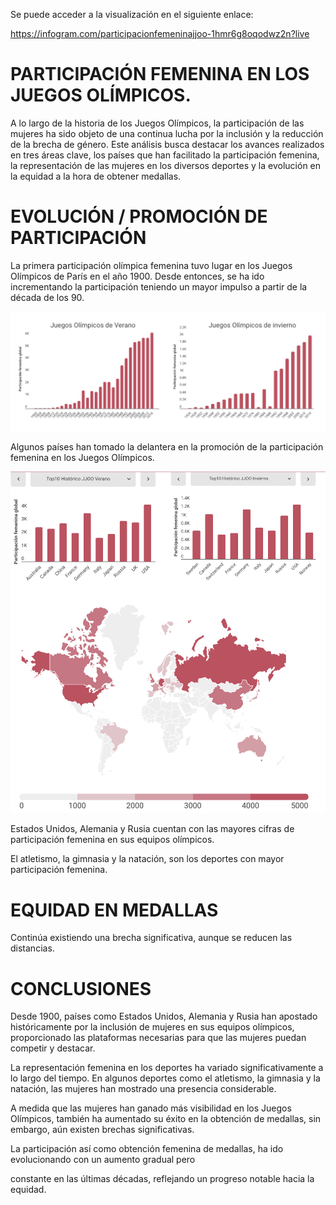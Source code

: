Se puede acceder a la visualización en el siguiente enlace:

https://infogram.com/participacionfemeninajjoo-1hmr6g8oqodwz2n?live

# PARTICIPACIÓN FEMENINA EN LOS JUEGOS OLÍMPICOS.

A lo largo de la historia de los Juegos Olímpicos, la participación de las mujeres ha sido objeto de una continua lucha por la inclusión y la reducción de la brecha de género. Este análisis busca destacar los avances realizados en tres áreas clave, los países que han facilitado la participación femenina, la representación de las mujeres en los diversos deportes y la evolución en la equidad a la hora de obtener medallas.

# EVOLUCIÓN / PROMOCIÓN DE PARTICIPACIÓN 

La primera participación olímpica femenina tuvo lugar en los Juegos Olímpicos de París en el año 1900. Desde entonces, se ha ido incrementando la participación teniendo un mayor impulso a partir de la década de los 90. 

<p align="center">
  <img src="https://github.com/JCAMLUG/PR_parte2_VD/blob/main/images/gbarra.png?raw=true" alt="Sublime's custom image"/>
</p>

Algunos países han tomado la delantera en la promoción de la participación femenina en los Juegos Olímpicos. 

<p align="center">
  <img src="https://github.com/JCAMLUG/PR_parte2_VD/blob/main/images/mapa.png?raw=true" alt="Sublime's custom image"/>
</p>

Estados Unidos, Alemania y Rusia cuentan con las mayores cifras de participación femenina en sus equipos olímpicos.





El atletismo, la gimnasia y la natación, son los deportes con mayor participación femenina.



# EQUIDAD EN MEDALLAS 




Continúa existiendo una brecha significativa, aunque se reducen las distancias.


# CONCLUSIONES

Desde 1900, países como Estados Unidos, Alemania y Rusia han apostado  históricamente por la inclusión de mujeres en sus equipos olímpicos, proporcionado las plataformas necesarias para que las mujeres puedan competir y destacar.

La representación femenina en los deportes ha variado significativamente a lo largo del tiempo. En algunos deportes como el atletismo, la gimnasia y la natación, las mujeres han mostrado una presencia considerable.

A medida que las mujeres han ganado más visibilidad en los Juegos Olímpicos, también ha aumentado su éxito
en la obtención de medallas, sin embargo, aún existen brechas significativas.


La participación así como obtención femenina de medallas, ha ido evolucionando con un aumento gradual pero 

constante en las últimas décadas, reflejando un progreso notable hacia la equidad.



